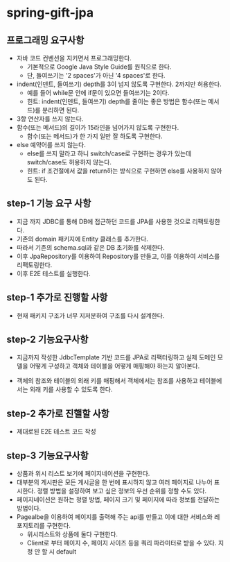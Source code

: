 # spring-gift-jpa

## 프로그래밍 요구사항
- 자바 코드 컨벤션을 지키면서 프로그래밍한다.
    - 기본적으로 Google Java Style Guide를 원칙으로 한다.
    - 단, 들여쓰기는 '2 spaces'가 아닌 '4 spaces'로 한다.
- indent(인덴트, 들여쓰기) depth를 3이 넘지 않도록 구현한다. 2까지만 허용한다.
    - 예를 들어 while문 안에 if문이 있으면 들여쓰기는 2이다.
    - 힌트: indent(인덴트, 들여쓰기) depth를 줄이는 좋은 방법은 함수(또는 메서드)를 분리하면 된다.
- 3항 연산자를 쓰지 않는다.
- 함수(또는 메서드)의 길이가 15라인을 넘어가지 않도록 구현한다.
    - 함수(또는 메서드)가 한 가지 일만 잘 하도록 구현한다.
- else 예약어를 쓰지 않는다.
    - else를 쓰지 말라고 하니 switch/case로 구현하는 경우가 있는데 switch/case도 허용하지 않는다.
    - 힌트: if 조건절에서 값을 return하는 방식으로 구현하면 else를 사용하지 않아도 된다.

## step-1 기능 요구 사항
- 지금 까지 JDBC를 통해 DB에 접근하던 코드를 JPA를 사용한 것으로 리팩토링한다.
- 기존의 domain 패키지에 Entity 클래스를 추가한다.
- 따라서 기존의 schema.sql과 같은 DB 초기화를 삭제한다.
- 이후 JpaRepository를 이용하여 Repository를 만들고, 이를 이용하여 서비스를 리팩토링한다.
- 이후 E2E 테스트를 실행한다.

## step-1 추가로 진행할 사항
- 현재 패키지 구조가 너무 지저분하여 구조를 다시 설계한다.

## step-2 기능요구사항
- 지금까지 작성한 JdbcTemplate 기반 코드를 JPA로 리팩터링하고 실제 도메인 모델을 어떻게 구성하고 객체와 테이블을 어떻게 매핑해야 하는지 알아본다.

- 객체의 참조와 테이블의 외래 키를 매핑해서 객체에서는 참조를 사용하고 테이블에서는 외래 키를 사용할 수 있도록 한다.

## step-2 추가로 진핼할 사항
- 제대로된 E2E 테스트 코드 작성

## step-3 기능요구사항
- 상품과 위시 리스트 보기에 페이지네이션을 구현한다.
- 대부분의 게시판은 모든 게시글을 한 번에 표시하지 않고 여러 페이지로 나누어 표시한다. 정렬 방법을 설정하여 보고 싶은 정보의 우선 순위를 정할 수도 있다.
- 페이지네이션은 원하는 정렬 방법, 페이지 크기 및 페이지에 따라 정보를 전달하는 방법이다.
- Pagealbe을 이용하여 페이지를 출력해 주는 api를 만들고 이에 대한 서비스와 레포지토리를 구현한다.
  - 위시리스트와 상품에 둘다 구현한다.
  - Client로 부터 페이지 수, 페이지 사이즈 등을 쿼리 파라미터로 받을 수 있다. 지정 안 할 시 default
